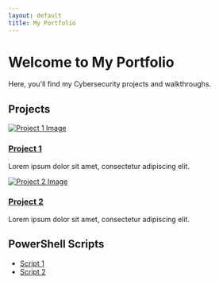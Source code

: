 ```yaml
---
layout: default
title: My Portfolio
---
```


# Welcome to My Portfolio
Here, you'll find my Cybersecurity projects and walkthroughs.

## Projects
[![Project 1 Image](/assets/project1-thumbnail.jpg)](_project_pages/project1.md)
### [Project 1](_project_pages/project1.md)
Lorem ipsum dolor sit amet, consectetur adipiscing elit.

[![Project 2 Image](/assets/project2-thumbnail.jpg)](_project_pages/project2.md)
### [Project 2](_project_pages/project2.md)
Lorem ipsum dolor sit amet, consectetur adipiscing elit.

<!-- Add more project links as needed -->

## PowerShell Scripts
- [Script 1](_powershell_scripts/script1.md)
- [Script 2](_powershell_scripts/script2.md)
<!-- Add more PowerShell script links as needed -->
